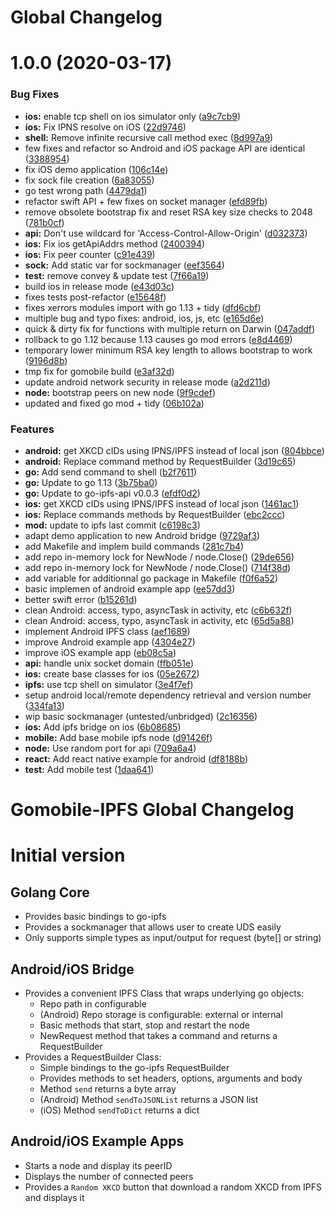 # Global Changelog

# 1.0.0 (2020-03-17)


### Bug Fixes

* **ios:** enable tcp shell on ios simulator only ([a9c7cb9](https://github.com/ipfs-shipyard/gomobile-ipfs/commit/a9c7cb937d9ef31b50125c3ab271f95f7c85eb66))
* **ios:** Fix IPNS resolve on iOS ([22d9746](https://github.com/ipfs-shipyard/gomobile-ipfs/commit/22d97462be6fdef44cf509a5f9abf1d92c8d828c))
* **shell:** Remove infinite recursive call method exec ([8d997a9](https://github.com/ipfs-shipyard/gomobile-ipfs/commit/8d997a9ca55c26cca0f72d43dcae68ef372c96ec))
* few fixes and refactor so Android and iOS package API are identical ([3388954](https://github.com/ipfs-shipyard/gomobile-ipfs/commit/3388954abf06f00044d4bf62d08c7b4ae7883da0))
* fix iOS demo application ([106c14e](https://github.com/ipfs-shipyard/gomobile-ipfs/commit/106c14e774054b9a08d1ce5e63d57c2d08fc1198))
* fix sock file creation ([6a83055](https://github.com/ipfs-shipyard/gomobile-ipfs/commit/6a83055716cf978a2f419be7b40843f3bc6a3a13))
* go test wrong path ([4479da1](https://github.com/ipfs-shipyard/gomobile-ipfs/commit/4479da18ace20936692c1a59a1605171c856f584))
* refactor swift API + few fixes on socket manager ([efd89fb](https://github.com/ipfs-shipyard/gomobile-ipfs/commit/efd89fb598cd71b0170b36b76ee8a4edadf21d2b))
* remove obsolete bootstrap fix and reset RSA key size checks to 2048 ([781b0cf](https://github.com/ipfs-shipyard/gomobile-ipfs/commit/781b0cf8e21f5e5db7187b5c910edca55f0deadd))
* **api:** Don't use wildcard for 'Access-Control-Allow-Origin' ([d032373](https://github.com/ipfs-shipyard/gomobile-ipfs/commit/d0323733b00822fc2f19ed4923f156cf0778886a))
* **ios:** Fix ios getApiAddrs method ([2400394](https://github.com/ipfs-shipyard/gomobile-ipfs/commit/2400394f80daff78bde42539060016874c6542f3))
* **ios:** Fix peer counter ([c91e439](https://github.com/ipfs-shipyard/gomobile-ipfs/commit/c91e439bcf1ae10b0d589eeff9a0a40791a94473))
* **sock:** Add static var for sockmanager ([eef3564](https://github.com/ipfs-shipyard/gomobile-ipfs/commit/eef35646d98b82daaf18302722e501246eaf7502))
* **test:** remove convey & update test ([7f66a19](https://github.com/ipfs-shipyard/gomobile-ipfs/commit/7f66a19098f91fb22fd116cc077d1fd6894844a2))
* build ios in release mode ([e43d03c](https://github.com/ipfs-shipyard/gomobile-ipfs/commit/e43d03c38b58bf2df06e001c2fd78a5ba2f55048))
* fixes tests post-refactor ([e15648f](https://github.com/ipfs-shipyard/gomobile-ipfs/commit/e15648fbf8c10fe72778f66f37a01a91599349ff))
* fixes xerrors modules import with go 1.13 + tidy ([dfd6cbf](https://github.com/ipfs-shipyard/gomobile-ipfs/commit/dfd6cbf9462ce618a4ce76cfc818cd619261c99d))
* multiple bug and typo fixes: android, ios, js, etc ([e165d6e](https://github.com/ipfs-shipyard/gomobile-ipfs/commit/e165d6e2100ad67328726deb40dca7acefe85b76))
* quick & dirty fix for functions with multiple return on Darwin ([047addf](https://github.com/ipfs-shipyard/gomobile-ipfs/commit/047addf667be08b32f984660c091ac0d48d8c800))
* rollback to go 1.12 because 1.13 causes go mod errors ([e8d4469](https://github.com/ipfs-shipyard/gomobile-ipfs/commit/e8d4469c6b8b5eb1fb5e9f308dcc0d856958e50d))
* temporary lower minimum RSA key length to allows bootstrap to work ([9196d8b](https://github.com/ipfs-shipyard/gomobile-ipfs/commit/9196d8ba456dd3f42d154d7e7c2e69fce8e57628))
* tmp fix for gomobile build ([e3af32d](https://github.com/ipfs-shipyard/gomobile-ipfs/commit/e3af32d166a064166c3bb94935d730dec1bee396))
* update android network security in release mode ([a2d211d](https://github.com/ipfs-shipyard/gomobile-ipfs/commit/a2d211daf7540c9f66e8ffbfea7a50f60bdd718a))
* **node:** bootstrap peers on new node ([9f9cdef](https://github.com/ipfs-shipyard/gomobile-ipfs/commit/9f9cdef217ca90e1720ab07596f4d4d7421cf8de))
* updated and fixed go mod + tidy ([06b102a](https://github.com/ipfs-shipyard/gomobile-ipfs/commit/06b102a0163a3857738f5470b149a2314803c209))


### Features

* **android:** get XKCD cIDs using IPNS/IPFS instead of local json ([804bbce](https://github.com/ipfs-shipyard/gomobile-ipfs/commit/804bbceab46542a8eb7257a96ac9c6cf46ffb76d))
* **android:** Replace command method by RequestBuilder ([3d19c65](https://github.com/ipfs-shipyard/gomobile-ipfs/commit/3d19c65d4831847f733895f4a7f9cd39c61af206))
* **go:** Add send command to shell ([b2f7611](https://github.com/ipfs-shipyard/gomobile-ipfs/commit/b2f7611edc86a9628a27ecb748f9965bcdd7fa19))
* **go:** Update to go 1.13 ([3b75ba0](https://github.com/ipfs-shipyard/gomobile-ipfs/commit/3b75ba0253f3368082306ff17406d39f46b8ef5d))
* **go:** Update to go-ipfs-api v0.0.3 ([efdf0d2](https://github.com/ipfs-shipyard/gomobile-ipfs/commit/efdf0d24b1b374564741e73d112fced6daefbaa0))
* **ios:** get XKCD cIDs using IPNS/IPFS instead of local json ([1461ac1](https://github.com/ipfs-shipyard/gomobile-ipfs/commit/1461ac1b2b026762270a4f019cf523f434ae75bf))
* **ios:** Replace commands methods by RequestBuilder ([ebc2ccc](https://github.com/ipfs-shipyard/gomobile-ipfs/commit/ebc2ccca0e876c8998123475e92d1781d9bc9189))
* **mod:** update to ipfs last commit ([c6198c3](https://github.com/ipfs-shipyard/gomobile-ipfs/commit/c6198c3ae77968b569cb320729268134bd970c87))
* adapt demo application to new Android bridge ([9729af3](https://github.com/ipfs-shipyard/gomobile-ipfs/commit/9729af36afc8453cf22b348340345ed339263d7e))
* add Makefile and implem build commands ([281c7b4](https://github.com/ipfs-shipyard/gomobile-ipfs/commit/281c7b450d1b5b81eb1310fd0f761c465b658e96))
* add repo in-memory lock for NewNode / node.Close() ([29de656](https://github.com/ipfs-shipyard/gomobile-ipfs/commit/29de6561a51ee276fadce002966cabbe0f8ad06a))
* add repo in-memory lock for NewNode / node.Close() ([714f38d](https://github.com/ipfs-shipyard/gomobile-ipfs/commit/714f38d107868d5c2a310d1a3e70dce394c1c935))
* add variable for additionnal go package in Makefile ([f0f6a52](https://github.com/ipfs-shipyard/gomobile-ipfs/commit/f0f6a52b29cf87ccf679d05fe8a57b6c0251e85a))
* basic implemen of android example app ([ee57dd3](https://github.com/ipfs-shipyard/gomobile-ipfs/commit/ee57dd35965f5cf4beeb9ed32639e1b219a410fe))
* better swift error ([b15261d](https://github.com/ipfs-shipyard/gomobile-ipfs/commit/b15261de1776d3e4a06011d28b18bef97a3fd7cf))
* clean Android: access, typo, asyncTask in activity, etc ([c6b632f](https://github.com/ipfs-shipyard/gomobile-ipfs/commit/c6b632f8946671ac23a7fa42cd1e8b24ac3a0b99))
* clean Android: access, typo, asyncTask in activity, etc ([65d5a88](https://github.com/ipfs-shipyard/gomobile-ipfs/commit/65d5a88acb261d37777294680ea15cf29927ac76))
* implement Android IPFS class ([aef1689](https://github.com/ipfs-shipyard/gomobile-ipfs/commit/aef168904414274f4ee52c0a44060c878631ae4a))
* improve Android example app ([4304e27](https://github.com/ipfs-shipyard/gomobile-ipfs/commit/4304e27fee0730a1b778c512fa4a0958cc2d3973))
* improve iOS example app ([eb08c5a](https://github.com/ipfs-shipyard/gomobile-ipfs/commit/eb08c5a14ac6c30cd39b1eae88da9b2b018cebf0))
* **api:** handle unix socket domain ([ffb051e](https://github.com/ipfs-shipyard/gomobile-ipfs/commit/ffb051eb8ab78c877dcc38c09b1950246bad4ba0))
* **ios:** create base classes for ios ([05e2672](https://github.com/ipfs-shipyard/gomobile-ipfs/commit/05e2672d57ef679da5d161323997d3f6fe8d5bb0))
* **ipfs:** use tcp shell on simulator ([3e4f7ef](https://github.com/ipfs-shipyard/gomobile-ipfs/commit/3e4f7efe84d74748c4c5784e1adf753ad91c176a))
* setup android local/remote dependency retrieval and version number ([334fa13](https://github.com/ipfs-shipyard/gomobile-ipfs/commit/334fa13dd2a39a68f03efec62bc827a42b7d19e8))
* wip basic sockmanager (untested/unbridged) ([2c16356](https://github.com/ipfs-shipyard/gomobile-ipfs/commit/2c163561638d044b12da7c7ad27ae74b6d15e957))
* **ios:** Add ipfs bridge on ios ([6b08685](https://github.com/ipfs-shipyard/gomobile-ipfs/commit/6b08685b4d0d82abe7e569957bb211a74ca96c7e))
* **mobile:** Add base mobile ipfs node ([d91426f](https://github.com/ipfs-shipyard/gomobile-ipfs/commit/d91426fd98cfc4b70bce0effc9672024a46729cb))
* **node:** Use random port for api ([709a6a4](https://github.com/ipfs-shipyard/gomobile-ipfs/commit/709a6a4c346370f2b97e4a6afda4397f20226567))
* **react:** Add react native example for android ([df8188b](https://github.com/ipfs-shipyard/gomobile-ipfs/commit/df8188b8251061a6c38f46f8c9ab4851a05303a3))
* **test:** Add mobile test ([1daa641](https://github.com/ipfs-shipyard/gomobile-ipfs/commit/1daa6419d289ef23d98701f9d837b4f36cf02e23))

# Gomobile-IPFS Global Changelog

# Initial version

## Golang Core

- Provides basic bindings to go-ipfs
- Provides a sockmanager that allows user to create UDS easily
- Only supports simple types as input/output for request (byte[] or string)

## Android/iOS Bridge

- Provides a convenient IPFS Class that wraps underlying go objects:
  - Repo path in configurable
  - (Android) Repo storage is configurable: external or internal
  - Basic methods that start, stop and restart the node
  - NewRequest method that takes a command and returns a RequestBuilder
- Provides a RequestBuilder Class:
  - Simple bindings to the go-ipfs RequestBuilder
  - Provides methods to set headers, options, arguments and body
  - Method `send` returns a byte array
  - (Android) Method `sendToJSONList` returns a JSON list
  - (iOS) Method `sendToDict` returns a dict

## Android/iOS Example Apps

- Starts a node and display its peerID
- Displays the number of connected peers
- Provides a `Random XKCD` button that download a random XKCD from IPFS
and displays it
